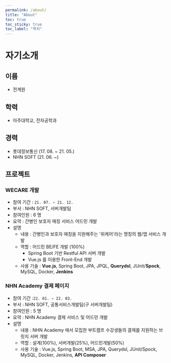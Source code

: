 ```yaml
---
permalink: /about/
title: "About"
toc: true
toc_sticky: true
toc_label: "목차"
---
```


# 자기소개

## 이름

- 전계원

## 학력

- 아주대학교, 전자공학과

## 경력

- 롯데정보통신 (17. 08. ~ 21. 05.)
- NHN SOFT (21. 06. ~)

## 프로젝트

### WECARE 개발

- 참여 기간 : `21. 07. ~ 21. 12.`
- 부서 : NHN SOFT, 서버개발팀
- 참여인원 : 6 명
- 요약 : 간병인 보호자 매칭 서비스 어드민 개발
- 설명
    - 내용 : 간병인과 보호자 매칭을 지원해주는 '위케어'라는 명칭의 웹/앱 서비스 개발
    - 역할 : 어드민 BE/FE 개발 (100%)
        - Spring Boot 기반 Restful API 서버 개발
        - Vue.js 를 이용한 Front-End 개발
    - 사용 기술 : **Vue.js**, Spring Boot, JPA, JPQL, **Querydsl**, JUnit/**Spock**, MySQL, Docker, **Jenkins**

### NHN Academy 결제 페이지

- 참여 기간 :`22. 01. ~ 22. 03.`
- 부서 : NHN SOFT, 공통서비스개발팀(구 서버개발팀)
- 참여인원 : 5 명
- 요약 : NHN Academy 결제 서비스 및 어드민 개발
- 설명
    - 내용 : NHN Academy 에서 모집한 부트캠프 수강생들의 결제를 지원하는 브릿지 서버 개발
    - 역할 : 설계(100%), 서버개발(25%), 어드민개발(50%)
    - 사용 기술 : Vue.js, Spring Boot, MSA, JPA, Querydsl, JUnit/Spock, MySQL, Docker, Jenkins, **API Composer**